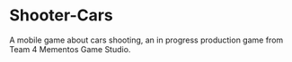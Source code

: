 # Shooter-Cars
A mobile game about cars shooting, an in progress production game from Team 4 Mementos Game Studio.  
